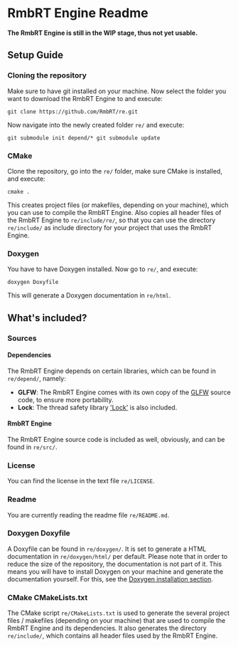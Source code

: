 # RmbRT Engine Readme

**The RmbRT Engine is still in the WIP stage, thus not yet usable.**

## Setup Guide

### Cloning the repository

Make sure to have git installed on your machine. Now select the folder you want to download the RmbRT Engine to and execute:

`
git clone https://github.com/RmbRT/re.git
`

Now navigate into the newly created folder `re/` and execute:

`
git submodule init depend/*
git submodule update
`

### CMake
Clone the repository, go into the `re/` folder, make sure CMake is installed, and execute:

`
cmake .
`

This creates project files (or makefiles, depending on your machine), which you can use to compile the RmbRT Engine. Also copies all header files of the RmbRT Engine to `re/include/re/`, so that you can use the directory `re/include/` as include directory for your project that uses the RmbRT Engine.
### Doxygen
You have to have Doxygen installed. Now go to `re/`, and execute:

`
doxygen Doxyfile
`

This will generate a Doxygen documentation in `re/html`.

## What's included?

### Sources

#### Dependencies

The RmbRT Engine depends on certain libraries, which can be found in `re/depend/`, namely:
* **GLFW**: The RmbRT Engine comes with its own copy of the [GLFW](https://github.com/glfw/glfw.git) source code, to ensure more portability.
* **Lock**: The thread safety library ['Lock'](https://github.com/RmbRT/Lock.git) is also included.

#### RmbRT Engine

The RmbRT Engine source code is included as well, obviously, and can be found in `re/src/`.

### License

You can find the license in the text file `re/LICENSE`.

### Readme

You are currently reading the readme file `re/README.md`.

### Doxygen Doxyfile

A Doxyfile can be found in `re/doxygen/`. It is set to generate a HTML documentation in `re/doxygen/html/` per default. Please note that in order to reduce the size of the repository, the documentation is not part of it. This means you will have to install Doxygen on your machine and generate the documentation yourself. For this, see the [Doxygen installation section](#doxygen).

### CMake CMakeLists.txt

The CMake script `re/CMakeLists.txt` is used to generate the several project files / makefiles (depending on your machine) that are used to compile the RmbRT Engine and its dependencies. It also generates the directory `re/include/`, which contains all header files used by the RmbRT Engine.